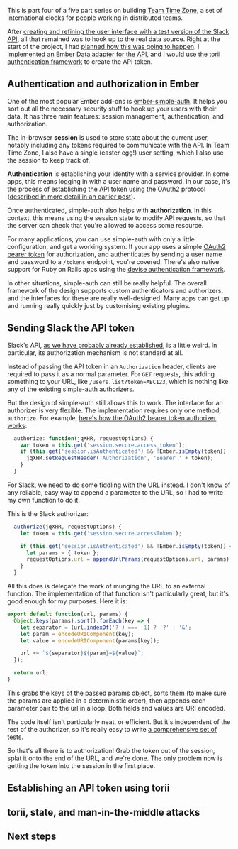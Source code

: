 This is part four of a five part series on building [Team Time Zone][team-time-zone], a set of international clocks for people working in distributed teams.

[team-time-zone]: https://teamtime.zone/

After [creating and refining the user interface with a test version of the Slack API][part-3], all that remained was to hook up to the real data source. Right at the start of the project, I had [planned how this was going to happen][part-1]. I [implemented an Ember Data adapter for the API][part-2], and I would use [the torii authentication framework][torii] to create the API token.

[part-1]: /building-team-time-zone-inception-prototype-and-planning/
[part-2]: /building-team-time-zone-ember-data-and-the-slack-api/
[part-3]: /building-team-time-zone-inception-creating-the-user-interface/
[torii]: https://github.com/Vestorly/torii

## Authentication and authorization in Ember

One of the most popular Ember add-ons is [ember-simple-auth][ember-simple-auth]. It helps you sort out all the necessary security stuff to hook up your users with their data. It has three main features: session management, authentication, and authorization.

[ember-simple-auth]: http://ember-simple-auth.com

The in-browser **session** is used to store state about the current user, notably including any tokens required to communicate with the API. In Team Time Zone, I also have a single (easter egg!) user setting, which I also use the session to keep track of.

**Authentication** is establishing your identity with a service provider. In some apps, this means logging in with a user name and password. In our case, it's the process of establishing the API token using the OAuth2 protocol ([described in more detail in an earlier post][part-2]).

Once authenticated, simple-auth also helps with **authorization**. In this context, this means using the session state to modify API requests, so that the server can check that you're allowed to access some resource.

For many applications, you can use simple-auth with only a little configuration, and get a working system. If your app uses a simple [OAuth2 bearer token][oauth2-bearer-token] for authorization, and authenticates by sending a user name and password to a `/tokens` endpoint, you're covered. There's also native support for Ruby on Rails apps using the [devise authentication framework][devise].

[oauth2-bearer-token]: http://tools.ietf.org/html/draft-ietf-oauth-v2-bearer-04
[devise]: https://github.com/plataformatec/devise

In other situations, simple-auth can still be really helpful. The overall framework of the design supports custom authenticators and authorizers, and the interfaces for these are really well-designed. Many apps can get up and running really quickly just by customising existing plugins.

## Sending Slack the API token

Slack's API, [as we have probably already established][part-2], is a little weird. In particular, its authorization mechanism is not standard at all.

Instead of passing the API token in an `Authorization` header, clients are required to pass it as a normal parameter. For `GET` requests, this adding something to your URL, like `/users.list?token=ABC123`, which is nothing like any of the existing simple-auth authorizers.

But the design of simple-auth still allows this to work. The interface for an authorizer is very flexible. The implementation requires only one method, `authorize`. For example, [here's how the OAuth2 bearer token authorizer works][simple-auth-oauth2-bearer]:

```javascript
  authorize: function(jqXHR, requestOptions) {
    var token = this.get('session.secure.access_token');
    if (this.get('session.isAuthenticated') && !Ember.isEmpty(token)) {
      jqXHR.setRequestHeader('Authorization', 'Bearer ' + token);
    }
  }
```

[simple-auth-oauth2-bearer]: https://github.com/simplabs/ember-simple-auth/blob/master/packages/ember-simple-auth-oauth2/lib/simple-auth-oauth2/authorizers/oauth2.js

For Slack, we need to do some fiddling with the URL instead. I don't know of any reliable, easy way to append a parameter to the URL, so I had to write my own function to do it.

This is the Slack authorizer:

```javascript
  authorize(jqXHR, requestOptions) {
    let token = this.get('session.secure.accessToken');

    if (this.get('session.isAuthenticated') && !Ember.isEmpty(token)) {
      let params = { token };
      requestOptions.url = appendUrlParams(requestOptions.url, params);
    }
  }
```

All this does is delegate the work of munging the URL to an external function. The implementation of that function isn't particularly great, but it's good enough for my purposes. Here it is:

```javascript
export default function(url, params) {
  Object.keys(params).sort().forEach(key => {
    let separator = (url.indexOf('?') === -1) ? '?' : '&';
    let param = encodeURIComponent(key);
    let value = encodeURIComponent(params[key]);

    url += `${separator}${param}=${value}`;
  });

  return url;
}
```

This grabs the keys of the passed params object, sorts them (to make sure the params are applied in a deterministic order), then appends each parameter pair to the url in a loop. Both fields and values are URI encoded.

The code itself isn't particularly neat, or efficient. But it's independent of the rest of the authorizer, so it's really easy to write [a comprehensive set of tests][append-url-params-tests].

[append-url-params-tests]: https://github.com/alisdair/team-time-zone/blob/master/tests/unit/utils/append-url-params-test.js

So that's all there is to authorization! Grab the token out of the session, splat it onto the end of the URL, and we're done. The only problem now is getting the token into the session in the first place.

## Establishing an API token using torii

## torii, state, and man-in-the-middle attacks

## Next steps

